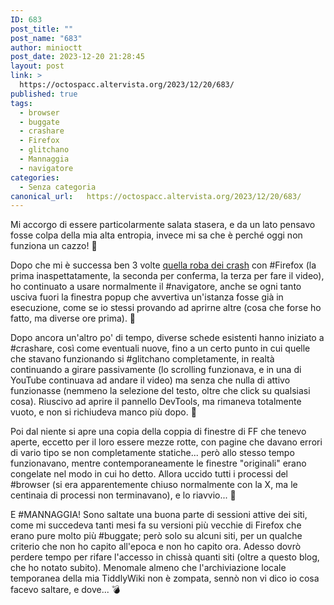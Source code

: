 ```yaml
---
ID: 683
post_title: ""
post_name: "683"
author: minioctt
post_date: 2023-12-20 21:28:45
layout: post
link: >
  https://octospacc.altervista.org/2023/12/20/683/
published: true
tags:
  - browser
  - buggate
  - crashare
  - Firefox
  - glitchano
  - Mannaggia
  - navigatore
categories:
  - Senza categoria
canonical_url:   https://octospacc.altervista.org/2023/12/20/683/
---
```

<!-- wp:paragraph -->
<p>Mi accorgo di essere particolarmente salata stasera, e da un lato pensavo fosse colpa della mia alta entropia, invece mi sa che è perché oggi non funziona un cazzo! 🤬️</p>
<!-- /wp:paragraph -->

<!-- wp:paragraph -->
<p>Dopo che mi è successa ben 3 volte <a href="https://octospacc.altervista.org/2023/12/20/675/">quella roba dei crash</a> con #Firefox (la prima inaspettatamente, la seconda per conferma, la terza per fare il video), ho continuato a usare normalmente il #navigatore, anche se ogni tanto usciva fuori la finestra popup che avvertiva un'istanza fosse già in esecuzione, come se io stessi provando ad aprirne altre (cosa che forse ho fatto, ma diverse ore prima). 🤔️</p>
<!-- /wp:paragraph -->

<!-- wp:paragraph -->
<p>Dopo ancora un'altro po' di tempo, diverse schede esistenti hanno iniziato a #crashare, così come eventuali nuove, fino a un certo punto in cui quelle che stavano funzionando si #glitchano completamente, in realtà continuando a girare passivamente (lo scrolling funzionava, e in una di YouTube continuava ad andare il video) ma senza che nulla di attivo funzionasse (nemmeno la selezione del testo, oltre che click su qualsiasi cosa). Riuscivo ad aprire il pannello DevTools, ma rimaneva totalmente vuoto, e non si richiudeva manco più dopo. 🧐️</p>
<!-- /wp:paragraph -->

<!-- wp:paragraph -->
<p>Poi dal niente si apre una copia della coppia di finestre di FF che tenevo aperte, eccetto per il loro essere mezze rotte, con pagine che davano errori di vario tipo se non completamente statiche... però allo stesso tempo funzionavano, mentre contemporaneamente le finestre "originali" erano congelate nel modo in cui ho detto. Allora uccido tutti i processi del #browser (si era apparentemente chiuso normalmente con la X, ma le centinaia di processi non terminavano), e lo riavvio... 🥶️</p>
<!-- /wp:paragraph -->

<!-- wp:paragraph -->
<p>E #MANNAGGIA! Sono saltate una buona parte di sessioni attive dei siti, come mi succedeva tanti mesi fa su versioni più vecchie di Firefox che erano pure molto più #buggate; però solo su alcuni siti, per un qualche criterio che non ho capito all'epoca e non ho capito ora. Adesso dovrò perdere tempo per rifare l'accesso in chissà quanti siti (oltre a questo blog, che ho notato subito). Menomale almeno che l'archiviazione locale temporanea della mia TiddlyWiki non è zompata, sennò non vi dico io cosa facevo saltare, e dove... 💣️</p>
<!-- /wp:paragraph -->